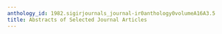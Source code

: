 ```yaml
---
anthology_id: 1982.sigirjournals_journal-ir0anthology0volumeA16A3.5
title: Abstracts of Selected Journal Articles
---
```

